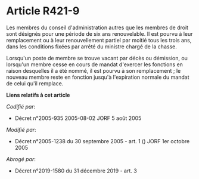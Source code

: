 # Article R421-9

Les membres du conseil d'administration autres que les membres de droit sont désignés pour une période de six ans
renouvelable. Il est pourvu à leur remplacement ou à leur renouvellement partiel par moitié tous les trois ans, dans les
conditions fixées par arrêté du ministre chargé de la chasse.

Lorsqu'un poste de membre se trouve vacant par décès ou démission, ou lorsqu'un membre cesse en cours de mandat d'exercer les
fonctions en raison desquelles il a été nommé, il est pourvu à son remplacement ; le nouveau membre reste en fonction jusqu'à
l'expiration normale du mandat de celui qu'il remplace.

**Liens relatifs à cet article**

_Codifié par_:

  - Décret n°2005-935 2005-08-02 JORF 5 août 2005

_Modifié par_:

  - Décret n°2005-1238 du 30 septembre 2005 - art. 1 () JORF 1er octobre 2005

_Abrogé par_:

  - Décret n°2019-1580 du 31 décembre 2019 - art. 3
